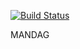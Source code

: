 [![Build Status](https://travis-ci.org/shpatjohn/3semWeek3.svg?branch=master)](https://travis-ci.org/shpatjohn/3semWeek3)

MANDAG

